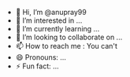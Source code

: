 - 👋 Hi, I’m @anupray99
- 👀 I’m interested in ...
- 🌱 I’m currently learning ...
- 💞️ I’m looking to collaborate on ...
- 📫 How to reach me : You can't
- 😄 Pronouns: ...
- ⚡ Fun fact: ...

<!---
anupray99/anupray99 is a ✨ special ✨ repository because its `README.md` (this file) appears on your GitHub profile.
You can click the Preview link to take a look at your changes.
--->

